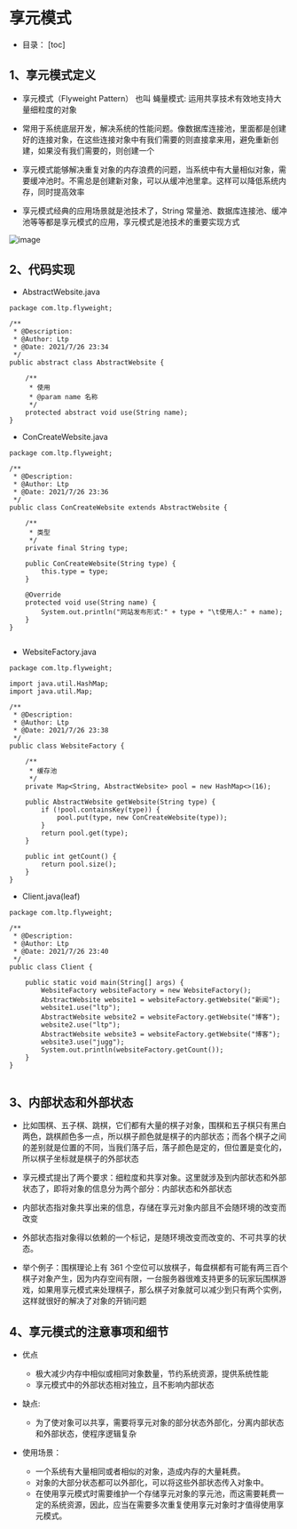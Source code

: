 # 享元模式

- 目录：
[toc]

## 1、享元模式定义

- 享元模式（Flyweight Pattern） 也叫 蝇量模式: 运用共享技术有效地支持大量细粒度的对象

- 常用于系统底层开发，解决系统的性能问题。像数据库连接池，里面都是创建好的连接对象，在这些连接对象中有我们需要的则直接拿来用，避免重新创建，如果没有我们需要的，则创建一个

- 享元模式能够解决重复对象的内存浪费的问题，当系统中有大量相似对象，需要缓冲池时。不需总是创建新对象，可以从缓冲池里拿。这样可以降低系统内存，同时提高效率

- 享元模式经典的应用场景就是池技术了，String 常量池、数据库连接池、缓冲池等等都是享元模式的应用，享元模式是池技术的重要实现方式

![image](https://note.youdao.com/yws/public/resource/c937daeaf313c98c11747670907183cf/xmlnote/WEBRESOURCE657b495ce466e106a244fab57ff3015b/33066)

## 2、代码实现

- AbstractWebsite.java
```
package com.ltp.flyweight;

/**
 * @Description:
 * @Author: Ltp
 * @Date: 2021/7/26 23:34
 */
public abstract class AbstractWebsite {

    /**
     * 使用
     * @param name 名称
     */
    protected abstract void use(String name);
}

```

- ConCreateWebsite.java
```
package com.ltp.flyweight;

/**
 * @Description:
 * @Author: Ltp
 * @Date: 2021/7/26 23:36
 */
public class ConCreateWebsite extends AbstractWebsite {

    /**
     * 类型
     */
    private final String type;

    public ConCreateWebsite(String type) {
        this.type = type;
    }

    @Override
    protected void use(String name) {
        System.out.println("网站发布形式:" + type + "\t使用人:" + name);
    }
}


```

- WebsiteFactory.java
```
package com.ltp.flyweight;

import java.util.HashMap;
import java.util.Map;

/**
 * @Description:
 * @Author: Ltp
 * @Date: 2021/7/26 23:38
 */
public class WebsiteFactory {

    /**
     * 缓存池
     */
    private Map<String, AbstractWebsite> pool = new HashMap<>(16);

    public AbstractWebsite getWebsite(String type) {
        if (!pool.containsKey(type)) {
            pool.put(type, new ConCreateWebsite(type));
        }
        return pool.get(type);
    }

    public int getCount() {
        return pool.size();
    }
}

```
- Client.java(leaf)
```
package com.ltp.flyweight;

/**
 * @Description:
 * @Author: Ltp
 * @Date: 2021/7/26 23:40
 */
public class Client {

    public static void main(String[] args) {
        WebsiteFactory websiteFactory = new WebsiteFactory();
        AbstractWebsite website1 = websiteFactory.getWebsite("新闻");
        website1.use("ltp");
        AbstractWebsite website2 = websiteFactory.getWebsite("博客");
        website2.use("ltp");
        AbstractWebsite website3 = websiteFactory.getWebsite("博客");
        website3.use("jugg");
        System.out.println(websiteFactory.getCount());
    }
}


```

## 3、内部状态和外部状态

- 比如围棋、五子棋、跳棋，它们都有大量的棋子对象，围棋和五子棋只有黑白两色，跳棋颜色多一点，所以棋子颜色就是棋子的内部状态；而各个棋子之间的差别就是位置的不同，当我们落子后，落子颜色是定的，但位置是变化的，所以棋子坐标就是棋子的外部状态

- 享元模式提出了两个要求：细粒度和共享对象。这里就涉及到内部状态和外部状态了，即将对象的信息分为两个部分：内部状态和外部状态

- 内部状态指对象共享出来的信息，存储在享元对象内部且不会随环境的改变而改变

- 外部状态指对象得以依赖的一个标记，是随环境改变而改变的、不可共享的状态。

- 举个例子：围棋理论上有 361 个空位可以放棋子，每盘棋都有可能有两三百个棋子对象产生，因为内存空间有限，一台服务器很难支持更多的玩家玩围棋游戏，如果用享元模式来处理棋子，那么棋子对象就可以减少到只有两个实例，这样就很好的解决了对象的开销问题

## 4、享元模式的注意事项和细节


- 优点
    - 极大减少内存中相似或相同对象数量，节约系统资源，提供系统性能
    - 享元模式中的外部状态相对独立，且不影响内部状态

- 缺点:
    - 为了使对象可以共享，需要将享元对象的部分状态外部化，分离内部状态和外部状态，使程序逻辑复杂

- 使用场景：
    - 一个系统有大量相同或者相似的对象，造成内存的大量耗费。
    - 对象的大部分状态都可以外部化，可以将这些外部状态传入对象中。
    - 在使用享元模式时需要维护一个存储享元对象的享元池，而这需要耗费一定的系统资源，因此，应当在需要多次重复使用享元对象时才值得使用享元模式。